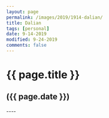 ```yaml
---
layout: page
permalink: /images/2019/1914-dalian/
title: Dalian
tags: [personal]
date: 9-14-2019
modified: 9-24-2019
comments: false
---
```


<h1>{{ page.title }}</h1>
<h2>({{ page.date }})</h2>
----